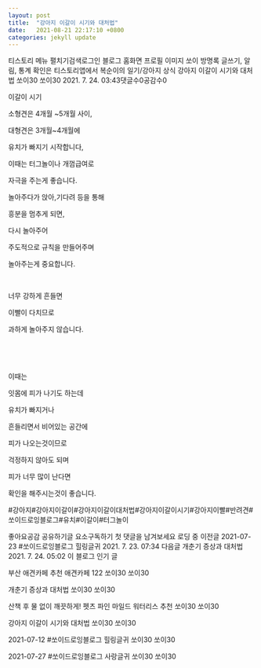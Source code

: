 ```yaml
---
layout: post
title:  "강아지 이갈이 시기와 대처법"
date:   2021-08-21 22:17:10 +0800
categories: jekyll update
---
```

티스토리 메뉴 펼치기검색로그인
블로그 홈화면
프로필 이미지
쏘이
방명록
글쓰기, 알림, 통계 확인은 티스토리앱에서
복순이의 일기/강아지 상식
강아지 이갈이 시기와 대처법
쏘이30 쏘이30
2021. 7. 24. 03:43댓글수0공감수0

 

 

 

이갈이 시기

소형견은 4개월 ~5개월 사이,

대형견은 3개월~4개월에

유치가 빠지기 시작합니다,

 

 

 


 

 

 

이때는 터그놀이나 개껌급여로

자극을 주는게 좋습니다.

 

 

 


 

 

 

 

놀아주다가 앉아,기다려 등을 통해

흥분을 멈추게 되면,

다시 놀아주어

주도적으로 규칙을 만들어주며

놀아주는게 중요합니다.

​

너무 강하게 흔들면

이빨이 다치므로

과하게 놀아주지 않습니다.

​

​

이때는

잇몸에 피가 나기도 하는데

유치가 빠지거나

흔들리면서 비어있는 공간에

피가 나오는것이므로

걱정하지 않아도 되며

피가 너무 많이 난다면

확인을 해주시는것이 좋습니다.

 

 

 

 

#강아지#강아지이갈이#강아지이갈이대처법#강아지이갈이시기#강아지이빨#반려견#쏘이드로잉블로그#유치#이갈이#터그놀이

좋아요공감
공유하기글 요소구독하기
첫 댓글을 남겨보세요
로딩 중
이전글
2021-07-23 #쏘이드로잉블로그 힐링글귀
2021. 7. 23. 07:34
다음글
개춘기 증상과 대처법
2021. 7. 24. 05:02
이 블로그 인기 글

부산 애견카페 추천 애견카페 122
쏘이30 쏘이30

개춘기 증상과 대처법
쏘이30 쏘이30

산책 후 물 없이 깨끗하게! 펫츠 파인 마일드 워터리스 추천
쏘이30 쏘이30

강아지 이갈이 시기와 대처법
쏘이30 쏘이30

2021-07-12 #쏘이드로잉블로그 힐링글귀
쏘이30 쏘이30

2021-07-27 #쏘이드로잉블로그 사랑글귀
쏘이30 쏘이30